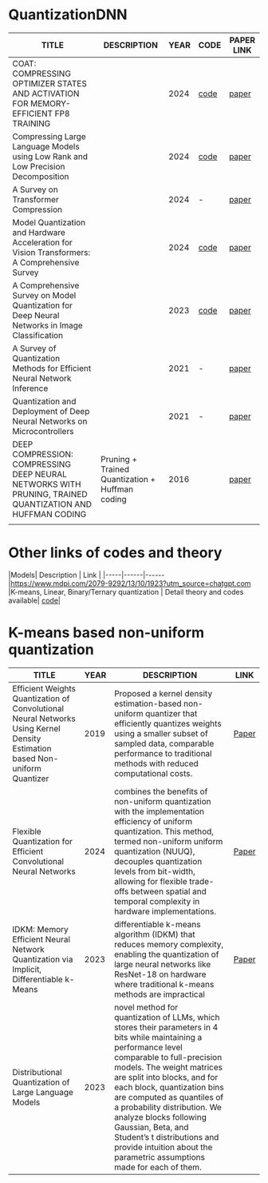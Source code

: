 # QuantizationDNN


| TITLE |DESCRIPTION| YEAR | CODE | PAPER LINK |
|-------|------|------|------|--------|
| COAT: COMPRESSING OPTIMIZER STATES AND ACTIVATION FOR MEMORY-EFFICIENT FP8 TRAINING|          | 2024 | [code](https://github.com/NVlabs/COAT)                                   | [paper](https://arxiv.org/abs/2410.19313) |
| Compressing Large Language Models using Low Rank and Low Precision Decomposition    |         | 2024 | [code](https://github.com/pilancilab/caldera)                            | [paper](https://arxiv.org/abs/2405.18886) |
| A Survey on Transformer Compression                                                  |        | 2024 |  -                                                                       | [paper](https://arxiv.org/abs/2402.05964) |
| Model Quantization and Hardware Acceleration for Vision Transformers: A Comprehensive Survey | | 2024 |[code](https://github.com/DD-DuDa/awesome-vit-quantization-acceleration)  | [paper](https://arxiv.org/abs/2405.00314) |
|A Comprehensive Survey on Model Quantization for Deep Neural Networks in Image Classification | | 2023 | [code](https://github.com/NVIDIA/FasterTransformer)                      | [paper](https://dl.acm.org/doi/10.1145/3623402) |
|  A Survey of Quantization Methods for Efficient Neural Network Inference                     || 2021 |  -                                                                       | [paper](https://arxiv.org/abs/2103.13630) |
| Quantization and Deployment of Deep Neural Networks on Microcontrollers                      | |2021 | -                                                                        | [paper](https://arxiv.org/abs/2105.13331) |
| DEEP COMPRESSION: COMPRESSING DEEP NEURAL NETWORKS WITH PRUNING, TRAINED QUANTIZATION AND HUFFMAN CODING  | Pruning + Trained Quantization + Huffman coding  |  2016 |  | [paper](https://arxiv.org/abs/1510.00149)  |
|     |     |     |  ||


# Other links of codes and theory

|Models| Description | Link |
|-----|------|------|https://www.mdpi.com/2079-9292/13/10/1923?utm_source=chatgpt.com
|K-means, Linear, Binary/Ternary quantization | Detail theory and codes available| [code](https://www.coditation.com/blog/how-to-optimize-large-deep-learning-models-using-quantization#:~:text=K%2DMeans%2Dbased%20quantization%20is,the%20K%2DMeans%20clustering%20algorithm.)|


# K-means based non-uniform quantization
| TITLE | YEAR | DESCRIPTION |LINK |
|------|-------|------|-------|
| Efficient Weights Quantization of Convolutional Neural Networks Using Kernel Density Estimation based Non-uniform Quantizer |  2019  | Proposed a kernel density estimation-based non-uniform quantizer that efficiently quantizes weights using a smaller subset of sampled data, comparable performance to traditional methods with reduced computational costs. | [Paper](https://mdpi.com/2076-3417/9/12/2559?utm_source=chatgpt.com)  |
|  Flexible Quantization for Efficient Convolutional Neural Networks | 2024  | combines the benefits of non-uniform quantization with the implementation efficiency of uniform quantization. This method, termed non-uniform uniform quantization (NUUQ), decouples quantization levels from bit-width, allowing for flexible trade-offs between spatial and temporal complexity in hardware implementations. | [Paper](https://www.mdpi.com/2079-9292/13/10/1923?utm_source=chatgpt.com) |
| IDKM: Memory Efficient Neural Network Quantization via Implicit, Differentiable k-Means |  2023  |  differentiable k-means algorithm (IDKM) that reduces memory complexity, enabling the quantization of large neural networks like ResNet-18 on hardware where traditional k-means methods are impractical  |  [Paper](https://arxiv.org/abs/2312.07759?utm_source=chatgpt.com)  |
| Distributional Quantization of Large Language Models | 2023 | novel method for quantization of LLMs, which stores their parameters in 4 bits while maintaining a performance level comparable to full-precision models. The weight matrices are split into blocks, and for each block, quantization bins are computed as quantiles of a probability distribution. We analyze blocks following Gaussian, Beta, and Student’s t distributions and provide intuition about the parametric assumptions made for each of them. |  |











